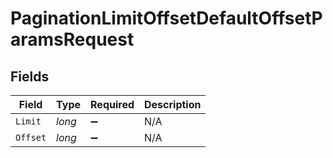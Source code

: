 # PaginationLimitOffsetDefaultOffsetParamsRequest


## Fields

| Field              | Type               | Required           | Description        |
| ------------------ | ------------------ | ------------------ | ------------------ |
| `Limit`            | *long*             | :heavy_minus_sign: | N/A                |
| `Offset`           | *long*             | :heavy_minus_sign: | N/A                |